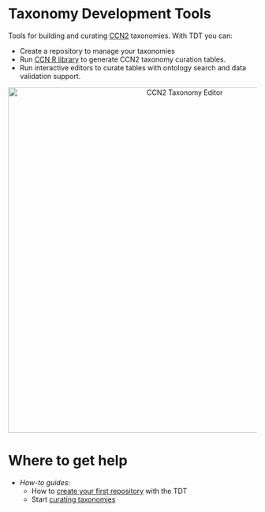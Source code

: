 # Taxonomy Development Tools

Tools for building and curating [CCN2](https://github.com/obophenotype/CCN2) taxonomies. With TDT you can:

- Create a repository to manage your taxonomies
- Run [CCN R library](http://htmlpreview.github.io/?https://github.com/AllenInstitute/nomenclature/blob/master/scripts/build_annotation_tables_SEAAD.nb.html) to generate CCN2 taxonomy curation tables.
- Run interactive editors to curate tables with ontology search and data validation support.

<p align="center">
    <img src="https://raw.githubusercontent.com/brain-bican/taxonomy-development-tools/main/docs/images/nanobot.png" alt="CCN2 Taxonomy Editor" width="700"/>
</p>

# Where to get help

- _How-to guides_:
  - How to [create your first repository](https://brain-bican.github.io/taxonomy-development-tools/NewRepo/) with the TDT 
  - Start [curating taxonomies](https://brain-bican.github.io/taxonomy-development-tools/Curation/)